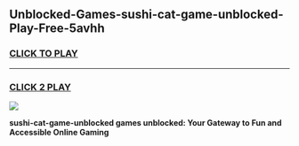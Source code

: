 
## Unblocked-Games-sushi-cat-game-unblocked-Play-Free-5avhh
<h3>
<a href="https://premium76.site?title=sushi-cat-game-unblocked&ref=18A1">CLICK TO PLAY</a></h3>
<hr>

<h3>
<a href="https://premium76.site?title=sushi-cat-game-unblocked&ref=18A1">CLICK 2 PLAY</a>
  
</h3>

<a href="https://premium76.site?title=sushi-cat-game-unblocked&ref=18A1"><img src="https://clearcache.store/games.png"></a>


**sushi-cat-game-unblocked games unblocked: Your Gateway to Fun and Accessible Online Gaming**
